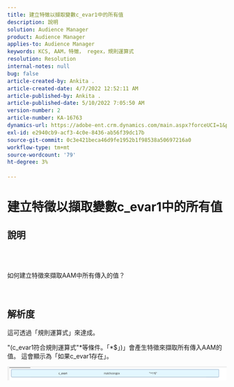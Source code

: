 ```yaml
---
title: 建立特徵以擷取變數c_evar1中的所有值
description: 說明
solution: Audience Manager
product: Audience Manager
applies-to: Audience Manager
keywords: KCS, AAM，特徵， regex，規則運算式
resolution: Resolution
internal-notes: null
bug: false
article-created-by: Ankita .
article-created-date: 4/7/2022 12:52:11 AM
article-published-by: Ankita .
article-published-date: 5/10/2022 7:05:50 AM
version-number: 2
article-number: KA-16763
dynamics-url: https://adobe-ent.crm.dynamics.com/main.aspx?forceUCI=1&pagetype=entityrecord&etn=knowledgearticle&id=da96daf3-0cb6-ec11-983f-000d3a5d0d94
exl-id: e2940cb9-acf3-4c0e-8436-ab56f39dc17b
source-git-commit: 0c3e421beca46d9fe1952b1f98538a50697216a0
workflow-type: tm+mt
source-wordcount: '79'
ht-degree: 3%

---
```


# 建立特徵以擷取變數c_evar1中的所有值

## 說明

<br><br><br>如何建立特徵來擷取AAM中所有傳入的值？<br><br><br>

## 解析度


這可透過「規則運算式」來達成。

&quot;(c_evar1符合規則運算式&quot;\*等條件。「\*$」)」會產生特徵來擷取所有傳入AAM的值。 這會顯示為「如果c_evar1存在」。



![](assets/1b1452cb-a86b-eb11-a812-00224803aaf7.png)
